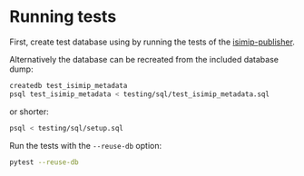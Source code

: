 Running tests
=============

First, create test database using by running the tests of the [isimip-publisher](https://github.com/ISI-MIP/isimip-publisher). 

Alternatively the database can be recreated from the included database dump:

```bash
createdb test_isimip_metadata
psql test_isimip_metadata < testing/sql/test_isimip_metadata.sql
```

or shorter:

```bash
psql < testing/sql/setup.sql
```

Run the tests with the `--reuse-db` option:

```bash
pytest --reuse-db
```
